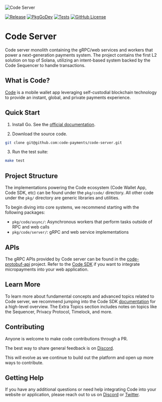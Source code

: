 ![Code Server](https://github.com/code-payments/code-server/assets/5760385/769d43fe-4bd2-4e79-8274-78dde08cc73c)

[![Release](https://img.shields.io/github/v/release/code-payments/code-server.svg)](https://github.com/code-payments/code-server/releases/latest)
[![PkgGoDev](https://pkg.go.dev/badge/github.com/code-payments/code-server)](https://pkg.go.dev/github.com/code-payments/code-server/pkg)
[![Tests](https://github.com/code-payments/code-server/actions/workflows/test.yml/badge.svg)](https://github.com/code-payments/code-server/actions/workflows/test.yml)
[![GitHub License](https://img.shields.io/badge/license-MIT-lightgrey.svg?style=flat)](https://github.com/code-payments/code-server/blob/main/LICENSE.md)

# Code Server

Code server monolith containing the gRPC/web services and workers that power a next-generation payments system. The project contains the first L2 solution on top of Solana, utilizing an intent-based system backed by the Code Sequencer to handle transactions.

## What is Code?

[Code](https://getcode.com) is a mobile wallet app leveraging self-custodial blockchain technology to provide an instant, global, and private payments experience.

## Quick Start

1. Install Go. See the [official documentation](https://go.dev/doc/install).

2. Download the source code.

```bash
git clone git@github.com:code-payments/code-server.git
```

3. Run the test suite:

```bash
make test
```

## Project Structure

The implementations powering the Code ecosystem (Code Wallet App, Code SDK, etc) can be found under the `pkg/code/` directory. All other code under the `pkg/` directory are generic libraries and utilities.

To begin diving into core systems, we recommend starting with the following packages:
- `pkg/code/async/`: Asynchronous workers that perform tasks outside of RPC and web calls
- `pkg/code/server/`: gRPC and web service implementations

## APIs

The gRPC APIs provided by Code server can be found in the [code-protobuf-api](https://github.com/code-payments/code-protobuf-api) project. Refer to the [Code SDK](https://github.com/code-payments/code-sdk) if you want to integrate micropayments into your web application.

## Learn More

To learn more about fundamental concepts and advanced topics related to Code server, we recommend jumping into the Code SDK [documentation](https://code-payments.github.io/code-sdk/docs/guide/introduction) for a high-level overview. The Extra Topics section includes notes on topics like the Sequencer, Privacy Protocol, Timelock, and more.

## Contributing

Anyone is welcome to make code contributions through a PR.

The best way to share general feedback is on [Discord](https://discord.gg/T8Tpj8DBFp).

This will evolve as we continue to build out the platform and open up more ways to contribute.

## Getting Help

If you have any additional questions or need help integrating Code into your website or application, please reach out to us on [Discord](https://discord.gg/T8Tpj8DBFp) or [Twitter](https://twitter.com/getcode).

